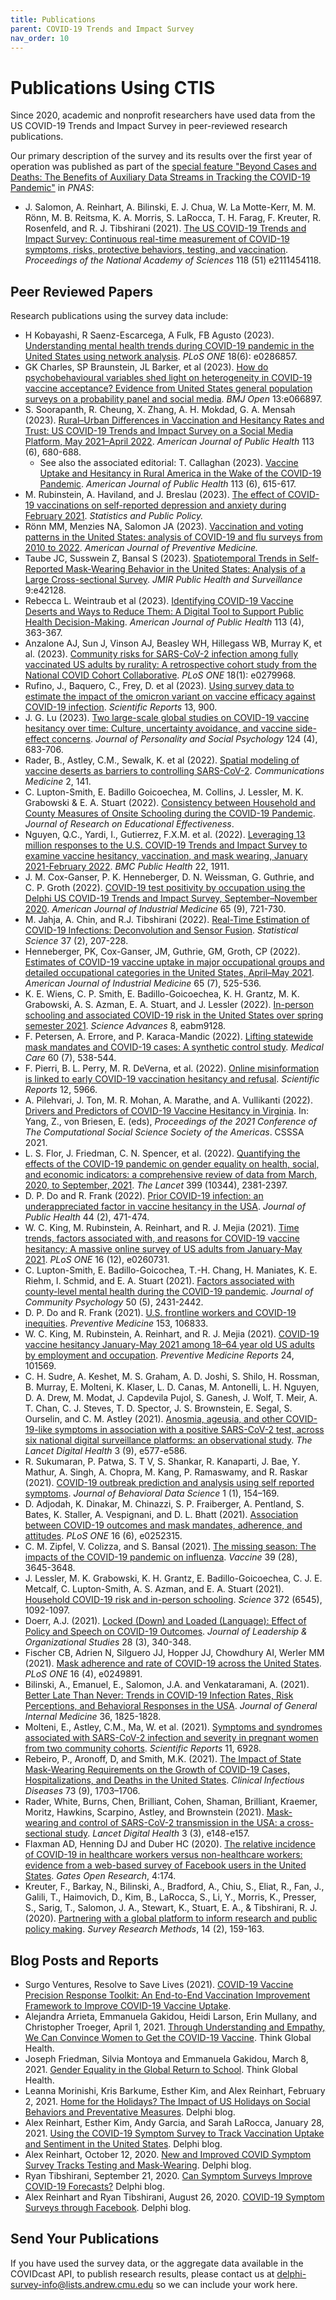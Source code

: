 ```yaml
---
title: Publications
parent: COVID-19 Trends and Impact Survey
nav_order: 10
---
```


# Publications Using CTIS

Since 2020, academic and nonprofit researchers have used data from the US
COVID-19 Trends and Impact Survey in peer-reviewed research publications.

Our primary description of the survey and its results over the first year of
operation was published as part of the [special feature "Beyond Cases and
Deaths: The Benefits of Auxiliary Data Streams in Tracking the COVID-19
Pandemic"](https://www.pnas.org/topic/548) in *PNAS*:

- J. Salomon, A. Reinhart, A. Bilinski, E. J. Chua, W. La Motte-Kerr, M. M.
  Rönn, M. B. Reitsma, K. A. Morris, S. LaRocca, T. H. Farag, F. Kreuter, R.
  Rosenfeld, and R. J. Tibshirani (2021). [The US COVID-19 Trends and Impact
  Survey: Continuous real-time measurement of COVID-19 symptoms, risks,
  protective behaviors, testing, and
  vaccination](https://doi.org/10.1073/pnas.2111454118). *Proceedings of the
  National Academy of Sciences* 118 (51) e2111454118.

## Peer Reviewed Papers

Research publications using the survey data include:

- H Kobayashi, R Saenz-Escarcega, A Fulk, FB Agusto (2023). [Understanding 
  mental health trends during COVID-19 pandemic in the United States using
  network analysis](https://doi.org/10.1371/journal.pone.0286857). *PLoS ONE*
  18(6): e0286857.
- GK Charles, SP Braunstein, JL Barker, et al (2023). [How do psychobehavioural
  variables shed light on heterogeneity in COVID-19 vaccine acceptance? Evidence
  from United States general population surveys on a probability panel and
  social media](https://doi.org/10.1136/bmjopen-2022-066897). *BMJ Open*
  13:e066897.
- S. Soorapanth, R. Cheung, X. Zhang, A. H. Mokdad, G. A. Mensah (2023).
  [Rural–Urban Differences in Vaccination and Hesitancy Rates and Trust: US
  COVID-19 Trends and Impact Survey on a Social Media Platform, May 2021–April
  2022](https://doi.org/10.2105/AJPH.2023.307274). *American Journal of Public
  Health* 113 (6), 680-688.
  - See also the associated editorial: T. Callaghan (2023). [Vaccine Uptake and
    Hesitancy in Rural America in the Wake of the COVID-19
    Pandemic](https://doi.org/10.2105/AJPH.2023.307305). *American Journal of
    Public Health* 113 (6), 615-617.
- M. Rubinstein, A. Haviland, and J. Breslau (2023). [The effect of COVID-19
  vaccinations on self-reported depression and anxiety during February
  2021](https://doi.org/10.1080/2330443X.2023.2190008). *Statistics and Public
  Policy.*
- Rönn MM, Menzies NA, Salomon JA (2023). [Vaccination and voting patterns in
  the United States: analysis of COVID-19 and flu surveys from 2010 to
  2022](https://doi.org/10.1016/j.amepre.2023.03.001). *American Journal of
  Preventive Medicine.*
- Taube JC, Susswein Z, Bansal S (2023). [Spatiotemporal Trends in Self-Reported
  Mask-Wearing Behavior in the United States: Analysis of a Large
  Cross-sectional Survey](https://doi.org/10.2196/42128). *JMIR Public Health
  and Surveillance* 9:e42128.
- Rebecca L. Weintraub et al (2023). [Identifying COVID-19 Vaccine Deserts and
  Ways to Reduce Them: A Digital Tool to Support Public Health
  Decision-Making](https://doi.org/10.2105/AJPH.2022.307198). *American Journal
  of Public Health* 113 (4), 363-367.
- Anzalone AJ, Sun J, Vinson AJ, Beasley WH, Hillegass WB, Murray K, et al.
  (2023). [Community risks for SARS-CoV-2 infection among fully vaccinated US
  adults by rurality: A retrospective cohort study from the National COVID
  Cohort Collaborative](https://doi.org/10.1371/journal.pone.0279968). *PLoS
  ONE* 18(1): e0279968.
- Rufino, J., Baquero, C., Frey, D. et al (2023). [Using survey data to estimate
  the impact of the omicron variant on vaccine efficacy against COVID-19
  infection](https://doi.org/10.1038/s41598-023-27951-3). *Scientific Reports*
  13, 900.
- J. G. Lu (2023). [Two large-scale global studies on COVID-19 vaccine hesitancy
  over time: Culture, uncertainty avoidance, and vaccine side-effect
  concerns](https://doi.org/10.1037/pspa0000320). *Journal of Personality and
  Social Psychology* 124 (4), 683-706.
- Rader, B., Astley, C.M., Sewalk, K. et al (2022). [Spatial modeling of vaccine
  deserts as barriers to controlling
  SARS-CoV-2](https://doi.org/10.1038/s43856-022-00183-8). *Communications
  Medicine* 2, 141.
- C. Lupton-Smith, E. Badillo Goicoechea, M. Collins, J. Lessler, M. K.
  Grabowski & E. A. Stuart (2022). [Consistency between Household and County
  Measures of Onsite Schooling during the COVID-19
  Pandemic](https://doi.org/10.1080/19345747.2022.2131660). *Journal of Research
  on Educational Effectiveness*.
- Nguyen, Q.C., Yardi, I., Gutierrez, F.X.M. et al. (2022). [Leveraging 13
  million responses to the U.S. COVID-19 Trends and Impact Survey to examine
  vaccine hesitancy, vaccination, and mask wearing, January 2021-February
  2022](https://doi.org/10.1186/s12889-022-14286-3). *BMC Public Health* 22,
  1911.
- J. M. Cox-Ganser, P. K. Henneberger, D. N. Weissman, G. Guthrie, and C. P.
  Groth (2022). [COVID-19 test positivity by occupation using the Delphi US
  COVID-19 Trends and Impact Survey, September–November
  2020](https://doi.org/10.1002/ajim.23410). *American Journal of Industrial
  Medicine* 65 (9), 721-730.
- M. Jahja, A. Chin, and R.J. Tibshirani (2022). [Real-Time Estimation of
  COVID-19 Infections: Deconvolution and Sensor
  Fusion](https://doi.org/10.1214/22-STS856). *Statistical Science* 37 (2),
  207-228.
- Henneberger, PK, Cox-Ganser, JM, Guthrie, GM, Groth, CP (2022). [Estimates of
  COVID-19 vaccine uptake in major occupational groups and detailed occupational
  categories in the United States, April–May
  2021](https://doi.org/10.1002/ajim.23370). *American Journal of Industrial
  Medicine* 65 (7), 525-536.
- K. E. Wiens, C. P. Smith, E. Badillo-Goicoechea, K. H. Grantz, M. K.
  Grabowski, A. S. Azman, E. A. Stuart, and J. Lessler (2022). [In-person
  schooling and associated COVID-19 risk in the United States over spring
  semester 2021](https://doi.org/10.1126/sciadv.abm9128). *Science Advances* 8,
  eabm9128.
- F. Petersen, A. Errore, and P. Karaca-Mandic (2022). [Lifting statewide mask
  mandates and COVID-19 cases: A synthetic control
  study](https://doi.org/10.1097/MLR.0000000000001725). *Medical Care* 60 (7),
  538-544.
- F. Pierri, B. L. Perry, M. R. DeVerna, et al. (2022). [Online misinformation
  is linked to early COVID-19 vaccination hesitancy and
  refusal](https://doi.org/10.1038/s41598-022-10070-w). *Scientific Reports* 12,
  5966.
- A. Pilehvari, J. Ton, M. R. Mohan, A. Marathe, and A. Vullikanti (2022).
  [Drivers and Predictors of COVID-19 Vaccine Hesitancy in
  Virginia](https://doi.org/10.1007/978-3-030-96188-6_8). In: Yang, Z., von
  Briesen, E. (eds), *Proceedings of the 2021 Conference of The Computational
  Social Science Society of the Americas*. CSSSA 2021.
- L. S. Flor, J. Friedman, C. N. Spencer, et al. (2022). [Quantifying the
  effects of the COVID-19 pandemic on gender equality on health, social, and
  economic indicators: a comprehensive review of data from March, 2020, to
  September, 2021](https://doi.org/10.1016/S0140-6736(22)00008-3). *The Lancet*
  399 (10344), 2381-2397.
- D. P. Do and R. Frank (2022). [Prior COVID-19 infection: an underappreciated
  factor in vaccine hesitancy in the
  USA](https://doi.org/10.1093/pubmed/fdab404). *Journal of Public Health* 44
  (2), 471-474.
- W. C. King, M. Rubinstein, A. Reinhart, and R. J. Mejia (2021). [Time trends,
  factors associated with, and reasons for COVID-19 vaccine hesitancy: A massive
  online survey of US adults from January-May
  2021](https://doi.org/10.1371/journal.pone.0260731). *PLoS ONE* 16 (12),
  e0260731.
- C. Lupton-Smith, E. Badillo-Goicochea, T.-H. Chang, H. Maniates, K. E. Riehm,
  I. Schmid, and E. A. Stuart (2021). [Factors associated with county-level
  mental health during the COVID-19
  pandemic](https://doi.org/10.1002/jcop.22785). *Journal of Community
  Psychology* 50 (5), 2431-2442.
- D. P. Do and R. Frank (2021). [U.S. frontline workers and COVID-19
  inequities](https://doi.org/10.1016/j.ypmed.2021.106833). *Preventive
  Medicine* 153, 106833.
- W. C. King, M. Rubinstein, A. Reinhart, and R. J. Mejia (2021). [COVID-19
  vaccine hesitancy January-May 2021 among 18–64 year old US adults by
  employment and occupation](https://doi.org/10.1016/j.pmedr.2021.101569).
  *Preventive Medicine Reports* 24, 101569.
- C. H. Sudre, A. Keshet, M. S. Graham, A. D. Joshi, S. Shilo, H. Rossman, B.
  Murray, E. Molteni, K. Klaser, L. D. Canas, M. Antonelli, L. H. Nguyen, D. A.
  Drew, M. Modat, J. Capdevila Pujol, S. Ganesh, J. Wolf, T. Meir, A. T. Chan,
  C. J. Steves, T. D. Spector, J. S. Brownstein, E. Segal, S. Ourselin, and C.
  M. Astley (2021). [Anosmia, ageusia, and other COVID-19-like symptoms in
  association with a positive SARS-CoV-2 test, across six national digital
  surveillance platforms: an observational
  study](https://doi.org/10.1016/S2589-7500(21)00115-1). *The Lancet Digital
  Health* 3 (9), e577-e586.
- R. Sukumaran, P. Patwa, S. T V, S. Shankar, R. Kanaparti, J. Bae, Y. Mathur,
  A. Singh, A. Chopra, M. Kang, P. Ramaswamy, and R. Raskar (2021). [COVID-19
  outbreak prediction and analysis using self reported
  symptoms](https://doi.org/10.35566/jbds/v1n1/p8). *Journal of Behavioral Data
  Science* 1 (1), 154–169.
- D. Adjodah, K. Dinakar, M. Chinazzi, S. P. Fraiberger, A. Pentland, S. Bates,
  K. Staller, A. Vespignani, and D. L. Bhatt (2021). [Association between
  COVID-19 outcomes and mask mandates, adherence, and
  attitudes](https://doi.org/10.1371/journal.pone.0252315). *PLoS ONE* 16 (6),
  e0252315.
- C. M. Zipfel, V. Colizza, and S. Bansal (2021). [The missing season: The
  impacts of the COVID-19 pandemic on
  influenza](https://doi.org/10.1016/j.vaccine.2021.05.049). *Vaccine* 39 (28),
  3645-3648.
- J. Lessler, M. K. Grabowski, K. H. Grantz, E. Badillo-Goicoechea, C. J. E.
  Metcalf, C. Lupton-Smith, A. S. Azman, and E. A. Stuart (2021). [Household
  COVID-19 risk and in-person
  schooling](https://doi.org/10.1126/science.abh2939). *Science* 372 (6545),
  1092-1097.
- Doerr, A.J. (2021). [Locked (Down) and Loaded (Language): Effect of Policy and
  Speech on COVID-19 Outcomes](https://doi.org/10.1177/15480518211012404).
  *Journal of Leadership & Organizational Studies* 28 (3), 340-348.
- Fischer CB, Adrien N, Silguero JJ, Hopper JJ, Chowdhury AI, Werler MM (2021).
  [Mask adherence and rate of COVID-19 across the United
  States](https://doi.org/10.1371/journal.pone.0249891). *PLoS ONE* 16 (4),
  e0249891.
- Bilinski, A., Emanuel, E., Salomon, J.A. and Venkataramani, A. (2021). [Better
  Late Than Never: Trends in COVID-19 Infection Rates, Risk Perceptions, and
  Behavioral Responses in the USA](https://doi.org/10.1007/s11606-021-06633-8).
  *Journal of General Internal Medicine* 36, 1825-1828.
- Molteni, E., Astley, C.M., Ma, W. et al. (2021). [Symptoms and syndromes
  associated with SARS-CoV-2 infection and severity in pregnant women from two
  community cohorts](https://doi.org/10.1038/s41598-021-86452-3). *Scientific
  Reports* 11, 6928.
- Rebeiro, P., Aronoff, D, and Smith, M.K. (2021). [The Impact of State
  Mask-Wearing Requirements on the Growth of COVID-19 Cases, Hospitalizations,
  and Deaths in the United States](https://doi.org/10.1093/cid/ciab101).
  *Clinical Infectious Diseases* 73 (9), 1703–1706.
- Rader, White, Burns, Chen, Brilliant, Cohen, Shaman, Brilliant, Kraemer,
  Moritz, Hawkins, Scarpino, Astley, and Brownstein (2021). [Mask-wearing and
  control of SARS-CoV-2 transmission in the USA: a cross-sectional
  study](https://doi.org/10.1016/S2589-7500(20)30293-4). *Lancet Digital Health*
  3 (3), e148-e157.
- Flaxman AD, Henning DJ and Duber HC (2020). [The relative incidence of
  COVID-19 in healthcare workers versus non-healthcare workers: evidence from a
  web-based survey of Facebook users in the United
  States](https://doi.org/10.12688/gatesopenres.13202.2). *Gates Open Research*,
  4:174.
- Kreuter, F., Barkay, N., Bilinski, A., Bradford, A., Chiu, S., Eliat, R., Fan,
  J., Galili, T., Haimovich, D., Kim, B., LaRocca, S., Li, Y., Morris, K.,
  Presser, S., Sarig, T., Salomon, J. A., Stewart, K., Stuart, E. A., &
  Tibshirani, R. J. (2020). [Partnering with a global platform to inform
  research and public policy
  making](https://doi.org/10.18148/srm/2020.v14i2.7761). *Survey Research
  Methods*, 14 (2), 159-163.

## Blog Posts and Reports

* Surgo Ventures, Resolve to Save Lives (2021). [COVID-19 Vaccine Precision
  Response Toolkit: An End-to-End Vaccination Improvement Framework to Improve
  COVID-19 Vaccine
  Uptake](https://surgoventures.org/resource-library/increasing-covid-19vaccine-uptake-a-four-step-framework-to-promote-access-acceptance-and-equity).
* Alejandra Arrieta, Emmanuela Gakidou, Heidi Larson, Erin Mullany, and
  Christopher Troeger, April 1, 2021. [Through Understanding and Empathy, We Can
  Convince Women to Get the COVID-19
  Vaccine](https://www.thinkglobalhealth.org/article/through-understanding-and-empathy-we-can-convince-women-get-covid-19-vaccine).
  Think Global Health.
* Joseph Friedman, Silvia Montoya and Emmanuela Gakidou, March 8, 2021. [Gender
  Equality in the Global Return to
  School](https://www.thinkglobalhealth.org/article/gender-equality-global-return-school).
  Think Global Health.
* Leanna Morinishi, Kris Barkume, Esther Kim, and Alex Reinhart, February
  2, 2021. [Home for the Holidays? The Impact of US Holidays on Social Behaviors
  and Preventative
  Measures](https://delphi.cmu.edu/blog/2021/02/02/home-for-the-holidays-the-impact-of-us-holidays-on-social-behaviors-and-preventative-measures/).
  Delphi blog.
* Alex Reinhart, Esther Kim, Andy Garcia, and Sarah LaRocca, January 28, 2021.
  [Using the COVID-19 Symptom Survey to Track Vaccination Uptake and Sentiment
  in the United
  States](https://delphi.cmu.edu/blog/2021/01/28/using-the-covid-19-symptom-survey-to-track-vaccination-uptake-and-sentiment-in-the-united-states/).
  Delphi blog.
* Alex Reinhart, October 12, 2020. [New and Improved COVID Symptom Survey Tracks
  Testing and
  Mask-Wearing](https://delphi.cmu.edu/blog/2020/10/12/new-and-improved-covid-symptom-survey-tracks-testing-and-mask-wearing/).
  Delphi blog.
* Ryan Tibshirani, September 21, 2020. [Can Symptom Surveys Improve COVID-19
  Forecasts?](https://delphi.cmu.edu/blog/2020/09/21/can-symptoms-surveys-improve-covid-19-forecasts/)
  Delphi blog.
* Alex Reinhart and Ryan Tibshirani, August 26, 2020. [COVID-19 Symptom Surveys
  through
  Facebook](https://delphi.cmu.edu/blog/2020/08/26/covid-19-symptom-surveys-through-facebook/).
  Delphi blog.

## Send Your Publications

If you have used the survey data, or the aggregate data available in the
COVIDcast API, to publish research results, please contact us at
<delphi-survey-info@lists.andrew.cmu.edu> so we can include your work here.
